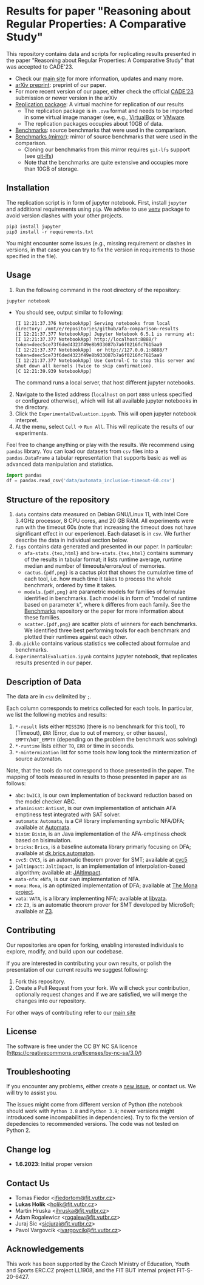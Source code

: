 # Results for paper "Reasoning about Regular Properties: A Comparative Study"

This repository contains data and scripts for replicating results presented
in the paper "Reasoning about Regular Properties: A Comparative Study"
that was accepted to CADE'23.
 
  * Check our [main site](https://www.fit.vutbr.cz/research/groups/verifit/tools/afa-comparison/) for more information,
    updates and many more.
  * [arXiv preprint](https://arxiv.org/abs/2304.05064): preprint of our paper.
  * For more recent version of our paper, either check the official [CADE'23](https://easyconferences.eu/cade2023/) submission or newer version in the arXiv
  * [Replication package](https://www.fit.vutbr.cz/research/groups/verifit/tools/automata-bench.ova): A virtual machine for replication of our results
    * The replication package is in `.ova` format and needs to be imported in some virtual image manager (see, e.g., [VirtualBox](https://www.virtualbox.org/) or [VMware](https://www.vmware.com/).
    * The replication packages occupies about 10GB of data.</li>
  * [Benchmarks](https://github.com/VeriFIT/automata-bench): source benchmarks that were used in the comparison.
  * [Benchmarks (mirror)](https://pajda.fit.vutbr.cz/ifiedortom/afa-comparison-benchmarks): mirror of source benchmarks that were used in the comparison.
    * Cloning our benchmarks from this mirror requires <code>git-lfs</code> support (see [git-lfs](https://git-lfs.com/))
    * Note that the benchmarks are quite extensive and occupies more than 10GB of storage.

## Installation

The replication script is in form of jupyter notebook. First, install `jupyter` and
additional requirements using `pip`. 
We advise to use [venv](https://docs.python.org/3/library/venv.html) package to avoid version 
clashes with your other projects.

    pip3 install jupyter
    pip3 install -r requirements.txt

You might encounter some issues (e.g., missing requirement or clashes in versions,
in that case you can try to fix the version in requirements to those specified in the file).

## Usage

  1. Run the following command in the root directory of the repository:

    jupyter notebook

  * You should see, output similar to following:

        [I 12:21:37.376 NotebookApp] Serving notebooks from local directory: /mnt/e/repositories/github/afa-comparison-results
        [I 12:21:37.377 NotebookApp] Jupyter Notebook 6.5.1 is running at:
        [I 12:21:37.377 NotebookApp] http://localhost:8888/?token=deec5ce73f6ded4323f49e8b933087b7a6f0216fc7615aa9
        [I 12:21:37.377 NotebookApp]  or http://127.0.0.1:8888/?token=deec5ce73f6ded4323f49e8b933087b7a6f0216fc7615aa9
        [I 12:21:37.377 NotebookApp] Use Control-C to stop this server and shut down all kernels (twice to skip confirmation).
        [C 12:21:39.939 NotebookApp]

    The command runs a local server, that host different jupyter notebooks. 
  2. Navigate to the listed address (`localhost` on port `8888` unless specified or configured otherwise), 
     which will list all available jupyter notebooks in the directory. 
  3. Click the `ExperimentalEvaluation.ipynb`. This will open jupyter notebook interpret. 
  4. At the menu, select `Cell` -> `Run All`. This will replicate the results of our experiments.

Feel free to change anything or play with the results. We recommend using `pandas` library. 
You can load our datasets from `csv` files into a `pandas.DataFrame` a tabular representation
that supports basic as well as advanced data manipulation and statistics.

```python
import pandas
df = pandas.read_csv('data/automata_inclusion-timeout-60.csv')
```

## Structure of the repository

  1. `data` contains data measured on Debian GNU/Linux 11, with Intel Core 3.4GHz processor, 
     8 CPU cores, and 20 GB RAM. All experiments were run with the timeout 60s (note that
     increasing the timeout does not have significant effect in our experience). Each dataset is
     in `csv`. We further describe the data in individual section below.
  2. `figs` contains data generated and presented in our paper. In particular:
     * `afa-stats.{tex,html}` and `bre-stats.{tex,html}` contains summary of the results in tabular
        format; it lists runtime average, runtime median and number of timeouts/errors/out of memories. 
     * `cactus.{pdf,png}` is a cactus plot that shows the cumulative time of each tool, i.e. how 
       much time it takes to process the whole benchmark, ordered by time it takes.
     * `models.{pdf,png}` are parametric models for families of formulae identified in benchmarks.
       Each model is in form of "model of runtime based on parameter `k`", where `k` differes
       from each family. See the [Benchmarks](https://github.com/VeriFIT/automata-bench) repository
       or the paper for more information about these families.
     * `scatter.{pdf,png}` are scatter plots of winners for each benchmarks. We identified three 
       best performing tools for each benchmark and plotted their runtimes against each other.
  3. `db.pickle` contains various statistics we collected about formulae and benchmarks. 
  4. `ExperimentalEvaluation.ipynb` contains jupyter notebook, that replicates results presented
     in our paper.

## Description of Data

The data are in `csv` delimited by `;`.

Each column corresponds to metrics collected for each tools. In particular, we list the following
metrics and results:
  1. `*-result` lists either `MISSING` (there is no benchmark for this tool), `TO` (Timeout), `ERR` 
    (Error, due to out of memory, or other issues),
    `EMPTY`/`NOT_EMPTY` (depending on the problem the benchmark was solving) 
  3. `*-runtime` lists either `TO`, `ERR` or time in seconds.
  4. `*-mintermization` list for some tools how long took the mintermization of source automaton.

Note, that the tools do not correspond to those presented in the paper.
The mapping of tools measured in results to those presented in paper are as follows:

* `abc`: `bwIC3`,  is our own implementation of backward reduction based on the model checker ABC.
* `afaminisat`: `Antisat`, is our own implementation of antichain AFA emptiness test integrated with SAT solver.
* `automata`: `Automata`, is a C# library implementing symbolic NFA/DFA; available at [Automata](https://github.com/AutomataDotNet/Automata).
* `bisim`: `Bisim`, is an Java implementation of the AFA-emptiness check based on bisimulation.
* `bricks`: `Brics`, is a baseline automata library primarly focusing on DFA; available at [dk.brics.automaton](https://www.brics.dk/automaton/).</li>
* `cvc5`: `CVC5`, is an automatic theorem prover for SMT; available at [cvc5](https://cvc5.github.io/)
* `jaltimpact`: `JaltImpact`, is an implementation of interpolation-based algorithm; available at: [JAltImpact](https://github.com/cathiec/JAltImpact).
* `mata-nfa`: `eNfa`, is our own implementation of NFA.
* `mona`: `Mona`, is an optimized implementation of DFA; available at [The Mona project](https://www.brics.dk/mona/).
* `vata`: `VATA`, is a library implementing NFA; available at [libvata](https://github.com/ondrik/libvata).
* `z3`: `Z3`,  is an automatic theorem prover for SMT developed by MicroSoft; available at [Z3](https://github.com/Z3Prover/z3).

## Contributing

Our repositories are open for forking, enabling interested individuals to explore,
modify, and build upon our codebase.

If you are interested in contributing your own results, or polish the presentation of our current results 
we suggest following: 
  1. Fork this repository. 
  2. Create a Pull Request from your fork. We will check your contribution, optionally request
     changes and if we are satisfied, we will merge the changes into our repository.

For other ways of contributing refer to our [main site](https://www.fit.vutbr.cz/research/groups/verifit/tools/afa-comparison/#contributing)

## License

The software is free under the CC BY NC SA licence (https://creativecommons.org/licenses/by-nc-sa/3.0/)

## Troubleshooting

If you encounter any problems, either create a [new issue](https://github.com/VeriFIT/afa-comparison-results/issues/new/choose), 
or contact us. We will try to assist you.

The issues might come from different version of Python (the notebook should work with `Python 3.8`
and `Python 3.9`; newer versions might introduced some incompabilities in dependencies). Try to
fix the version of depedencies to recommended versions. The code was not tested on Python 2.

## Change log

  * **1.6.2023**: Initial proper version

## Contact Us

* Tomas Fiedor &lt;[ifiedortom@fit.vutbr.cz](mailto:ifiedortom@fit.vutbr.cz)&gt;
* **Lukas Holik** &lt;[holik@fit.vutbr.cz](mailto:holik@fit.vutbr.cz)&gt;
* Martin Hruska &lt;[ihruska@fit.vutbr.cz](mailto:ihruska@fit.vutbr.cz)&gt;
* Adam Rogalewicz &lt;[rogalew@fit.vutbr.cz](mailto:rogalew@fit.vutbr.cz)&gt;
* Juraj Sic &lt;[sicjuraj@fit.vutbr.cz](mailto:sicjuraj@fit.vutbr.cz)&gt;
* Pavol Vargovcik &lt;[ivargovcik@fit.vutbr.cz](mailto:ivargovcik@fit.vutbr.cz)&gt;

## Acknowledgements

This work has been supported by the Czech Ministry of Education, Youth and Sports
ERC.CZ project LL1908, and the FIT BUT internal project FIT-S-20-6427.
